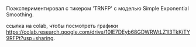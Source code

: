 Поэкспериментировал с тикером 'TRNFP' с моделью Simple Exponential Smoothing.

ссылка на colab, чтобы посмотреть графики https://colab.research.google.com/drive/10IE7DEyb68GDWRWtLZ1l3TkKiTY9RFPt?usp=sharing.
